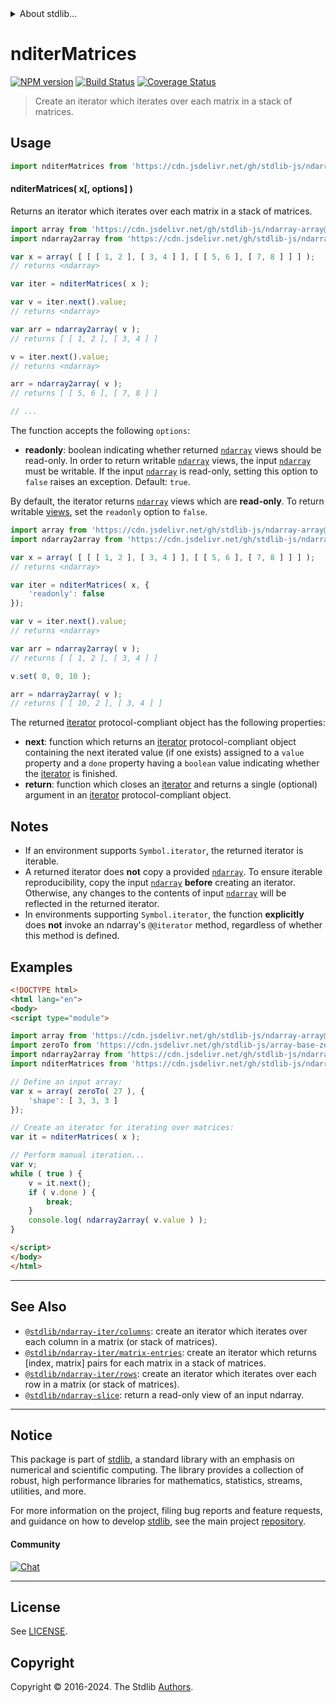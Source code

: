 <!--

@license Apache-2.0

Copyright (c) 2023 The Stdlib Authors.

Licensed under the Apache License, Version 2.0 (the "License");
you may not use this file except in compliance with the License.
You may obtain a copy of the License at

   http://www.apache.org/licenses/LICENSE-2.0

Unless required by applicable law or agreed to in writing, software
distributed under the License is distributed on an "AS IS" BASIS,
WITHOUT WARRANTIES OR CONDITIONS OF ANY KIND, either express or implied.
See the License for the specific language governing permissions and
limitations under the License.

-->


<details>
  <summary>
    About stdlib...
  </summary>
  <p>We believe in a future in which the web is a preferred environment for numerical computation. To help realize this future, we've built stdlib. stdlib is a standard library, with an emphasis on numerical and scientific computation, written in JavaScript (and C) for execution in browsers and in Node.js.</p>
  <p>The library is fully decomposable, being architected in such a way that you can swap out and mix and match APIs and functionality to cater to your exact preferences and use cases.</p>
  <p>When you use stdlib, you can be absolutely certain that you are using the most thorough, rigorous, well-written, studied, documented, tested, measured, and high-quality code out there.</p>
  <p>To join us in bringing numerical computing to the web, get started by checking us out on <a href="https://github.com/stdlib-js/stdlib">GitHub</a>, and please consider <a href="https://opencollective.com/stdlib">financially supporting stdlib</a>. We greatly appreciate your continued support!</p>
</details>

# nditerMatrices

[![NPM version][npm-image]][npm-url] [![Build Status][test-image]][test-url] [![Coverage Status][coverage-image]][coverage-url] <!-- [![dependencies][dependencies-image]][dependencies-url] -->

> Create an iterator which iterates over each matrix in a stack of matrices.

<!-- Section to include introductory text. Make sure to keep an empty line after the intro `section` element and another before the `/section` close. -->

<section class="intro">

</section>

<!-- /.intro -->

<!-- Package usage documentation. -->



<section class="usage">

## Usage

```javascript
import nditerMatrices from 'https://cdn.jsdelivr.net/gh/stdlib-js/ndarray-iter-matrices@esm/index.mjs';
```

#### nditerMatrices( x\[, options] )

Returns an iterator which iterates over each matrix in a stack of matrices.

```javascript
import array from 'https://cdn.jsdelivr.net/gh/stdlib-js/ndarray-array@esm/index.mjs';
import ndarray2array from 'https://cdn.jsdelivr.net/gh/stdlib-js/ndarray-to-array@esm/index.mjs';

var x = array( [ [ [ 1, 2 ], [ 3, 4 ] ], [ [ 5, 6 ], [ 7, 8 ] ] ] );
// returns <ndarray>

var iter = nditerMatrices( x );

var v = iter.next().value;
// returns <ndarray>

var arr = ndarray2array( v );
// returns [ [ 1, 2 ], [ 3, 4 ] ]

v = iter.next().value;
// returns <ndarray>

arr = ndarray2array( v );
// returns [ [ 5, 6 ], [ 7, 8 ] ]

// ...
```

The function accepts the following `options`:

-   **readonly**: boolean indicating whether returned [`ndarray`][@stdlib/ndarray/ctor] views should be read-only. In order to return writable [`ndarray`][@stdlib/ndarray/ctor] views, the input [`ndarray`][@stdlib/ndarray/ctor] must be writable. If the input [`ndarray`][@stdlib/ndarray/ctor] is read-only, setting this option to `false` raises an exception. Default: `true`.

By default, the iterator returns [`ndarray`][@stdlib/ndarray/ctor] views which are **read-only**. To return writable [views][@stdlib/ndarray/slice], set the `readonly` option to `false`.

```javascript
import array from 'https://cdn.jsdelivr.net/gh/stdlib-js/ndarray-array@esm/index.mjs';
import ndarray2array from 'https://cdn.jsdelivr.net/gh/stdlib-js/ndarray-to-array@esm/index.mjs';

var x = array( [ [ [ 1, 2 ], [ 3, 4 ] ], [ [ 5, 6 ], [ 7, 8 ] ] ] );
// returns <ndarray>

var iter = nditerMatrices( x, {
    'readonly': false
});

var v = iter.next().value;
// returns <ndarray>

var arr = ndarray2array( v );
// returns [ [ 1, 2 ], [ 3, 4 ] ]

v.set( 0, 0, 10 );

arr = ndarray2array( v );
// returns [ [ 10, 2 ], [ 3, 4 ] ]
```

The returned [iterator][mdn-iterator-protocol] protocol-compliant object has the following properties:

-   **next**: function which returns an [iterator][mdn-iterator-protocol] protocol-compliant object containing the next iterated value (if one exists) assigned to a `value` property and a `done` property having a `boolean` value indicating whether the [iterator][mdn-iterator-protocol] is finished.
-   **return**: function which closes an [iterator][mdn-iterator-protocol] and returns a single (optional) argument in an [iterator][mdn-iterator-protocol] protocol-compliant object.

</section>

<!-- /.usage -->

<!-- Package usage notes. Make sure to keep an empty line after the `section` element and another before the `/section` close. -->

<section class="notes">

## Notes

-   If an environment supports `Symbol.iterator`, the returned iterator is iterable.
-   A returned iterator does **not** copy a provided [`ndarray`][@stdlib/ndarray/ctor]. To ensure iterable reproducibility, copy the input [`ndarray`][@stdlib/ndarray/ctor] **before** creating an iterator. Otherwise, any changes to the contents of input [`ndarray`][@stdlib/ndarray/ctor] will be reflected in the returned iterator.
-   In environments supporting `Symbol.iterator`, the function **explicitly** does **not** invoke an ndarray's `@@iterator` method, regardless of whether this method is defined.

</section>

<!-- /.notes -->

<!-- Package usage examples. -->

<section class="examples">

## Examples

<!-- eslint no-undef: "error" -->

```html
<!DOCTYPE html>
<html lang="en">
<body>
<script type="module">

import array from 'https://cdn.jsdelivr.net/gh/stdlib-js/ndarray-array@esm/index.mjs';
import zeroTo from 'https://cdn.jsdelivr.net/gh/stdlib-js/array-base-zero-to@esm/index.mjs';
import ndarray2array from 'https://cdn.jsdelivr.net/gh/stdlib-js/ndarray-to-array@esm/index.mjs';
import nditerMatrices from 'https://cdn.jsdelivr.net/gh/stdlib-js/ndarray-iter-matrices@esm/index.mjs';

// Define an input array:
var x = array( zeroTo( 27 ), {
    'shape': [ 3, 3, 3 ]
});

// Create an iterator for iterating over matrices:
var it = nditerMatrices( x );

// Perform manual iteration...
var v;
while ( true ) {
    v = it.next();
    if ( v.done ) {
        break;
    }
    console.log( ndarray2array( v.value ) );
}

</script>
</body>
</html>
```

</section>

<!-- /.examples -->

<!-- Section to include cited references. If references are included, add a horizontal rule *before* the section. Make sure to keep an empty line after the `section` element and another before the `/section` close. -->

<section class="references">

</section>

<!-- /.references -->

<!-- Section for related `stdlib` packages. Do not manually edit this section, as it is automatically populated. -->

<section class="related">

* * *

## See Also

-   <span class="package-name">[`@stdlib/ndarray-iter/columns`][@stdlib/ndarray/iter/columns]</span><span class="delimiter">: </span><span class="description">create an iterator which iterates over each column in a matrix (or stack of matrices).</span>
-   <span class="package-name">[`@stdlib/ndarray-iter/matrix-entries`][@stdlib/ndarray/iter/matrix-entries]</span><span class="delimiter">: </span><span class="description">create an iterator which returns \[index, matrix] pairs for each matrix in a stack of matrices.</span>
-   <span class="package-name">[`@stdlib/ndarray-iter/rows`][@stdlib/ndarray/iter/rows]</span><span class="delimiter">: </span><span class="description">create an iterator which iterates over each row in a matrix (or stack of matrices).</span>
-   <span class="package-name">[`@stdlib/ndarray-slice`][@stdlib/ndarray/slice]</span><span class="delimiter">: </span><span class="description">return a read-only view of an input ndarray.</span>

</section>

<!-- /.related -->

<!-- Section for all links. Make sure to keep an empty line after the `section` element and another before the `/section` close. -->


<section class="main-repo" >

* * *

## Notice

This package is part of [stdlib][stdlib], a standard library with an emphasis on numerical and scientific computing. The library provides a collection of robust, high performance libraries for mathematics, statistics, streams, utilities, and more.

For more information on the project, filing bug reports and feature requests, and guidance on how to develop [stdlib][stdlib], see the main project [repository][stdlib].

#### Community

[![Chat][chat-image]][chat-url]

---

## License

See [LICENSE][stdlib-license].


## Copyright

Copyright &copy; 2016-2024. The Stdlib [Authors][stdlib-authors].

</section>

<!-- /.stdlib -->

<!-- Section for all links. Make sure to keep an empty line after the `section` element and another before the `/section` close. -->

<section class="links">

[npm-image]: http://img.shields.io/npm/v/@stdlib/ndarray-iter-matrices.svg
[npm-url]: https://npmjs.org/package/@stdlib/ndarray-iter-matrices

[test-image]: https://github.com/stdlib-js/ndarray-iter-matrices/actions/workflows/test.yml/badge.svg?branch=v0.2.2
[test-url]: https://github.com/stdlib-js/ndarray-iter-matrices/actions/workflows/test.yml?query=branch:v0.2.2

[coverage-image]: https://img.shields.io/codecov/c/github/stdlib-js/ndarray-iter-matrices/main.svg
[coverage-url]: https://codecov.io/github/stdlib-js/ndarray-iter-matrices?branch=main

<!--

[dependencies-image]: https://img.shields.io/david/stdlib-js/ndarray-iter-matrices.svg
[dependencies-url]: https://david-dm.org/stdlib-js/ndarray-iter-matrices/main

-->

[chat-image]: https://img.shields.io/gitter/room/stdlib-js/stdlib.svg
[chat-url]: https://app.gitter.im/#/room/#stdlib-js_stdlib:gitter.im

[stdlib]: https://github.com/stdlib-js/stdlib

[stdlib-authors]: https://github.com/stdlib-js/stdlib/graphs/contributors

[umd]: https://github.com/umdjs/umd
[es-module]: https://developer.mozilla.org/en-US/docs/Web/JavaScript/Guide/Modules

[deno-url]: https://github.com/stdlib-js/ndarray-iter-matrices/tree/deno
[deno-readme]: https://github.com/stdlib-js/ndarray-iter-matrices/blob/deno/README.md
[umd-url]: https://github.com/stdlib-js/ndarray-iter-matrices/tree/umd
[umd-readme]: https://github.com/stdlib-js/ndarray-iter-matrices/blob/umd/README.md
[esm-url]: https://github.com/stdlib-js/ndarray-iter-matrices/tree/esm
[esm-readme]: https://github.com/stdlib-js/ndarray-iter-matrices/blob/esm/README.md
[branches-url]: https://github.com/stdlib-js/ndarray-iter-matrices/blob/main/branches.md

[stdlib-license]: https://raw.githubusercontent.com/stdlib-js/ndarray-iter-matrices/main/LICENSE

[mdn-iterator-protocol]: https://developer.mozilla.org/en-US/docs/Web/JavaScript/Reference/Iteration_protocols#The_iterator_protocol

[@stdlib/ndarray/ctor]: https://github.com/stdlib-js/ndarray-ctor/tree/esm

[@stdlib/ndarray/slice]: https://github.com/stdlib-js/ndarray-slice/tree/esm

<!-- <related-links> -->

[@stdlib/ndarray/iter/columns]: https://github.com/stdlib-js/ndarray-iter-columns/tree/esm

[@stdlib/ndarray/iter/matrix-entries]: https://github.com/stdlib-js/ndarray-iter-matrix-entries/tree/esm

[@stdlib/ndarray/iter/rows]: https://github.com/stdlib-js/ndarray-iter-rows/tree/esm

<!-- </related-links> -->

</section>

<!-- /.links -->
